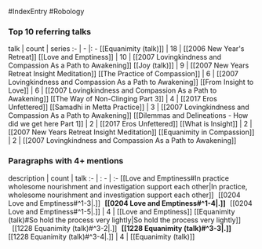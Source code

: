 #IndexEntry #Robology

### Top 10 referring talks
talk | count | series
:- | - |: -
[[Equanimity (talk)]] | 18 | [[2006 New Year's Retreat]]
[[Love and Emptiness]] | 10 | [[2007 Lovingkindness and Compassion As a Path to Awakening]]
[[Joy (talk)]] | 9 | [[2007 New Years Retreat Insight Meditation]]
[[The Practice of Compassion]] | 6 | [[2007 Lovingkindness and Compassion As a Path to Awakening]]
[[From Insight to Love]] | 6 | [[2007 Lovingkindness and Compassion As a Path to Awakening]]
[[The Way of Non-Clinging Part 3]] | 4 | [[2017 Eros Unfettered]]
[[Samadhi in Metta Practice]] | 3 | [[2007 Lovingkindness and Compassion As a Path to Awakening]]
[[Dilemmas and Delineations - How did we get here Part 1]] | 2 | [[2017 Eros Unfettered]]
[[What is Insight]] | 2 | [[2007 New Years Retreat Insight Meditation]]
[[Equanimity in Compassion]] | 2 | [[2007 Lovingkindness and Compassion As a Path to Awakening]]

### Paragraphs with 4+ mentions
description | count | talk
:- | : - | :-
[[Love and Emptiness#In practice wholesome nourishment and investigation support each other\|In practice, wholesome nourishment and investigation support each other]] &nbsp;&nbsp;[[0204 Love and Emptiness#^1-3\|.]] &nbsp; **[[0204 Love and Emptiness#^1-4\|.]]** &nbsp; [[0204 Love and Emptiness#^1-5\|.]] | 4 | [[Love and Emptiness]]
[[Equanimity (talk)#So hold the process very lightly\|So hold the process very lightly]] &nbsp;&nbsp;[[1228 Equanimity (talk)#^3-2\|.]] &nbsp; **[[1228 Equanimity (talk)#^3-3\|.]]** &nbsp; [[1228 Equanimity (talk)#^3-4\|.]] | 4 | [[Equanimity (talk)]]

